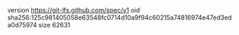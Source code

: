 version https://git-lfs.github.com/spec/v1
oid sha256:125c981405058e63548fc0714d10a9f94c60215a74816974e47ed3eda0d75974
size 62631
